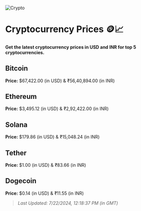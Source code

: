 
![Crypto](https://www.techguide.com.au/wp-content/uploads/2020/11/crypto3.jpeg)

# Cryptocurrency Prices 🪙📈

#### Get the latest cryptocurrency prices in USD and INR for top 5 cryptocurrencies.

## Bitcoin

**Price:** $67,422.00 (in USD) & ₹56,40,894.00 (in INR)

## Ethereum

**Price:** $3,495.12 (in USD) & ₹2,92,422.00 (in INR)

## Solana

**Price:** $179.86 (in USD) & ₹15,048.24 (in INR)

## Tether

**Price:** $1.00 (in USD) & ₹83.66 (in INR)

## Dogecoin

**Price:** $0.14 (in USD) & ₹11.55 (in INR)

> _Last Updated: 7/22/2024, 12:18:37 PM (in GMT)_
